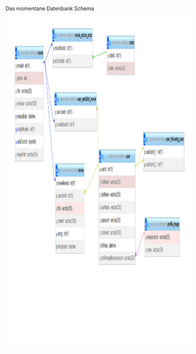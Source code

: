 Das momentane Datenbank Schema  

<img src="Schema_2_12_2022.png" height="906" width="1700" alt="Schema">